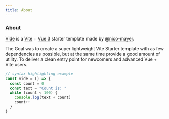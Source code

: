 ```yaml
---
title: About
---
```


<div class="text-center">
  <!-- You can use Vue components inside markdown -->
  <div i-bi-card-text class="text-4xl -mb-6 m-auto text-accent" />
  <h3>About</h3>
</div>

[Vide](https://github.com/Nico-Mayer/vide) is a [Vite](https://vitejs.dev/) + [Vue 3](https://vuejs.org/) starter template made by [@nico-mayer](https://github.com/Nico-Mayer).

The Goal was to create a super lightweight Vite Starter template with as few dependencies as possible, but at the same time provide a good amount of utility. To deliver a clean entry point for newcomers and advanced Vue + Vite users.

```js
// syntax highlighting example
const vide = () => {
  const count = 0
  const text = "Count is: "
  while (count < 100) {
    console.log(text + count)
    count++
  }
}
```

